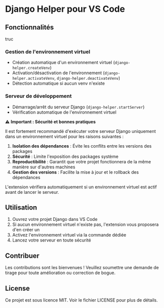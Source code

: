 # Django Helper pour VS Code

## Fonctionnalités
truc
### Gestion de l'environnement virtuel
- Création automatique d'un environnement virtuel (`django-helper.createVenv`)
- Activation/désactivation de l'environnement (`django-helper.activateVenv`, `django-helper.deactivateVenv`)
- Détection automatique si aucun venv n'existe

### Serveur de développement
- Démarrage/arrêt du serveur Django (`django-helper.startServer`)
- Vérification automatique de l'environnement virtuel

⚠️ **Important : Sécurité et bonnes pratiques**

Il est fortement recommandé d'exécuter votre serveur Django uniquement dans un environnement virtuel pour les raisons suivantes :

1. **Isolation des dépendances** : Évite les conflits entre les versions des packages
2. **Sécurité** : Limite l'exposition des packages système
3. **Reproductibilité** : Garantit que votre projet fonctionnera de la même manière sur d'autres machines
4. **Gestion des versions** : Facilite la mise à jour et le rollback des dépendances

L'extension vérifiera automatiquement si un environnement virtuel est actif avant de lancer le serveur.

## Utilisation

1. Ouvrez votre projet Django dans VS Code
2. Si aucun environnement virtuel n'existe pas, l'extension vous proposera d'en créer un
3. Activez l'environnement virtuel via la commande dédiée
4. Lancez votre serveur en toute sécurité


## Contribuer

Les contributions sont les bienvenues ! Veuillez soumettre une demande de tirage pour toute amélioration ou correction de bogue.

## License

Ce projet est sous licence MIT. Voir le fichier LICENSE pour plus de détails.